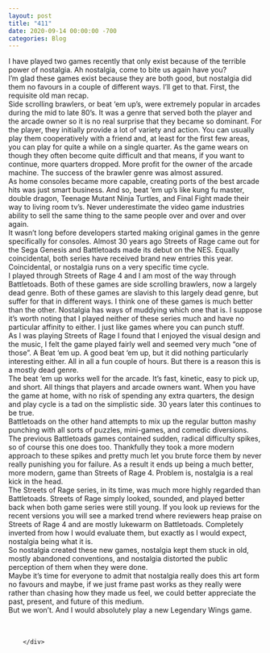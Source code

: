 ```yaml
---
layout: post
title: "411"
date: 2020-09-14 00:00:00 -700
categories: Blog
---
```


<div class="blog-content">
				<div class="paragraph"><span><span>I have played two games recently that only exist because of the terrible power of nostalgia. Ah nostalgia, come to bite us again have you?</span></span><br><span></span><span><span>I&rsquo;m glad these games exist because they are both good, but nostalgia did them no favours in a couple of different ways. I&rsquo;ll get to that. First, the requisite old man recap.</span></span><br><span></span><span><span>Side scrolling brawlers, or beat &lsquo;em up&rsquo;s, were extremely popular in arcades during the mid to late 80&rsquo;s. It was a genre that served both the player and the arcade owner so it is no real surprise that they became so dominant. For the player, they initially provide a lot of variety and action. You can usually play them cooperatively with a friend and, at least for the first few areas, you can play for quite a while on a single quarter. As the game wears on though they often become quite difficult and that means, if you want to continue, more quarters dropped. More profit for the owner of the arcade machine. The success of the brawler genre was almost assured.</span></span><br><span></span><span><span>As home consoles became more capable, creating ports of the best arcade hits was just smart business. And so, beat &lsquo;em up&rsquo;s like kung fu master, double dragon, Teenage Mutant Ninja Turtles, and Final Fight made their way to living room tv&rsquo;s. Never underestimate the video game industries ability to sell the same thing to the same people over and over and over again.</span></span><br><span></span><span><span>It wasn&rsquo;t long before developers started making original games in the genre specifically for consoles. Almost 30 years ago Streets of Rage came out for the Sega Genesis and Battletoads made its debut on the NES. Equally coincidental, both series have received brand new entries this year. Coincidental, or nostalgia runs on a very specific time cycle.</span></span><br><span></span><span><span>I played through Streets of Rage 4 and I am most of the way through Battletoads. Both of these games are side scrolling brawlers, now a largely dead genre. Both of these games are slavish to this largely dead genre, but suffer for that in different ways. I think one of these games is much better than the other. Nostalgia has ways of muddying which one that is. I suppose it&rsquo;s worth noting that I played neither of these series much and have no particular affinity to either. I just like games where you can punch stuff.</span></span><br><span></span><span><span>As I was playing Streets of Rage I found that I enjoyed the visual design and the music, I felt the game played fairly well and seemed very much &ldquo;one of those&rdquo;. A Beat &lsquo;em up. A good beat &lsquo;em up, but it did nothing particularly interesting either. All in all a fun couple of hours. But there is a reason this is a mostly dead genre.</span></span><br><span></span><span><span>The beat &lsquo;em up works well for the arcade. It&rsquo;s fast, kinetic, easy to pick up, and short. All things that players and arcade owners want. When you have the game at home, with no risk of spending any extra quarters, the design and play cycle is a tad on the simplistic side. 30 years later this continues to be true.</span></span><br><span></span><span><span>Battletoads on the other hand attempts to mix up the regular button mashy punching with all sorts of puzzles, mini-games, and comedic diversions. The previous Battletoads games contained sudden, radical difficulty spikes, so of course this one does too. Thankfully they took a more modern approach to these spikes and pretty much let you brute force them by never really punishing you for failure. As a result it ends up being a much better, more modern, game than Streets of Rage 4. Problem is, nostalgia is a real kick in the head.</span></span><br><span></span><span><span>The Streets of Rage series, in its time, was much more highly regarded than Battletoads. Streets of Rage simply looked, sounded, and played better back when both game series were still young. If you look up reviews for the recent versions you will see a marked trend where reviewers heap praise on Streets of Rage 4 and are mostly lukewarm on Battletoads. Completely inverted from how I would evaluate them, but exactly as I would expect, nostalgia being what it is.</span></span><br><span></span><span><span>So nostalgia created these new games, nostalgia kept them stuck in old, mostly abandoned conventions, and nostalgia distorted the public perception of them when they were done.&nbsp;</span></span><br><span></span><span><span>Maybe it&rsquo;s time for everyone to admit that nostalgia really does this art form no favours and maybe, if we just frame past works as they really were rather than chasing how they made us feel, we could better appreciate the past, present, and future of this medium.</span></span><br><span></span><span><span>But we won&rsquo;t. And I would absolutely play a new Legendary Wings game.</span></span><br><span></span><br>&#8203;</div>

		</div>
        